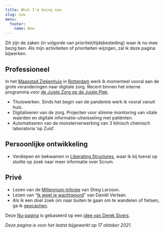 ```yaml
---
title: What I'm doing now
slug: now
menu:
  footer:
    name: Now
---
```

Dit zijn de zaken (in volgorde van prioriteit/tijdsbesteding) waar ik nu mee bezig ben. Als mijn activiteiten of prioriteiten wijzigen, zal ik deze pagina bijwerken.

## Professioneel

In het [Maasstad Ziekenhuis][maasstad] in [Rotterdam][rotterdam] werk ik momenteel vooral aan de grote veranderingen naar digitale zorg. Recent binnen het interne programma voor [de Juiste Zorg op de Juiste Plek][jzojp].

- Thuiswerken. Sinds het begin van de pandemie werk ik vooral vanuit huis.
- Digitaliseren van de zorg. Projecten voor slimme monitoring van vitale waarden en digitale informatie-uitwisseling met patiënten.
- Automatiseren van de monsterverwerking van 3 klinisch chemisch laboratoria ‘op Zuid’.

## Persoonlijke ontwikkeling

- Verdiepen en bekwamen in [Liberating Structures](http://liberatingstructures.com/), waar ik bij toeval op stuitte op zoek naar meer informatie over Scrum.

## Privé

- Lezen van de [Millennium-trilogie](https://www.bol.com/nl/p/millennium-1-t-m-3-de-millennium-trilogie/9200000010104594/) van Stieg Larsson.
- Lezen van “[Ik weet je wachtwoord](https://www.bol.com/nl/p/ik-weet-je-wachtwoord/9300000013166484/)” van Daniël Verlaan.
- Als ik een doel zoek om naar buiten te gaan om te wandelen of fietsen, ga ik [geocachen](https://www.geocaching.com/).

Deze [Nu-pagina](http://nownownow.com/about) is gebaseerd op een [idee van Derek Sivers](http://sive.rs/nowff).

*Deze pagina is voor het laatst bijgewerkt op 17 oktober 2021.*

[maasstad]: https://www.maasstadziekenhuis.nl/
[rotterdam]: https://www.rotterdam.nl/
[jzojp]: https://www.dejuistezorgopdejuisteplek.nl/